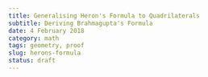 ```yaml
---
title: Generalising Heron's Formula to Quadrilaterals
subtitle: Deriving Brahmagupta's Formula
date: 4 February 2018
category: math
tags: geometry, proof
slug: herons-formula
status: draft
---
```

